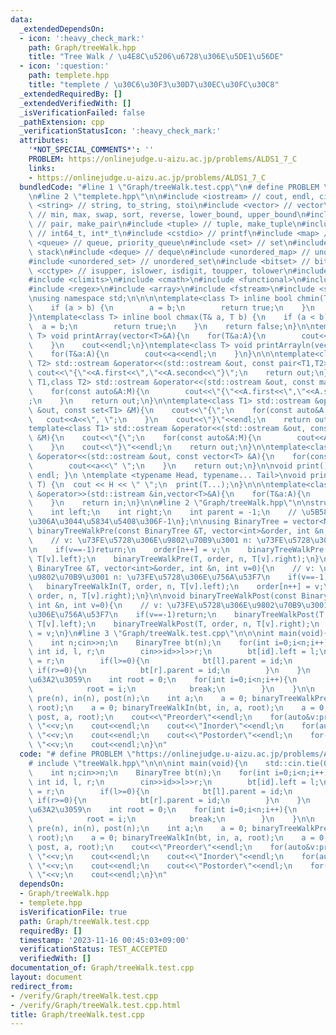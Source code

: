 ```yaml
---
data:
  _extendedDependsOn:
  - icon: ':heavy_check_mark:'
    path: Graph/treeWalk.hpp
    title: "Tree Walk / \u4E8C\u5206\u6728\u306E\u5DE1\u56DE"
  - icon: ':question:'
    path: templete.hpp
    title: "templete / \u30C6\u30F3\u30D7\u30EC\u30FC\u30C8"
  _extendedRequiredBy: []
  _extendedVerifiedWith: []
  _isVerificationFailed: false
  _pathExtension: cpp
  _verificationStatusIcon: ':heavy_check_mark:'
  attributes:
    '*NOT_SPECIAL_COMMENTS*': ''
    PROBLEM: https://onlinejudge.u-aizu.ac.jp/problems/ALDS1_7_C
    links:
    - https://onlinejudge.u-aizu.ac.jp/problems/ALDS1_7_C
  bundledCode: "#line 1 \"Graph/treeWalk.test.cpp\"\n# define PROBLEM \"https://onlinejudge.u-aizu.ac.jp/problems/ALDS1_7_C\"\
    \n#line 2 \"templete.hpp\"\n\n#include <iostream> // cout, endl, cin\n#include\
    \ <string> // string, to_string, stoi\n#include <vector> // vector\n#include <algorithm>\
    \ // min, max, swap, sort, reverse, lower_bound, upper_bound\n#include <utility>\
    \ // pair, make_pair\n#include <tuple> // tuple, make_tuple\n#include <cstdint>\
    \ // int64_t, int*_t\n#include <cstdio> // printf\n#include <map> // map\n#include\
    \ <queue> // queue, priority_queue\n#include <set> // set\n#include <stack> //\
    \ stack\n#include <deque> // deque\n#include <unordered_map> // unordered_map\n\
    #include <unordered_set> // unordered_set\n#include <bitset> // bitset\n#include\
    \ <cctype> // isupper, islower, isdigit, toupper, tolower\n#include <iomanip>\n\
    #include <climits>\n#include <cmath>\n#include <functional>\n#include <numeric>\n\
    #include <regex>\n#include <array>\n#include <fstream>\n#include <sstream>\n\n\
    \nusing namespace std;\n\n\n\ntemplate<class T> inline bool chmin(T& a, T b) {\n\
    \    if (a > b) {\n        a = b;\n        return true;\n    }\n    return false;\n\
    }\ntemplate<class T> inline bool chmax(T& a, T b) {\n    if (a < b) {\n      \
    \  a = b;\n        return true;\n    }\n    return false;\n}\n\ntemplate<class\
    \ T> void printArray(vector<T>&A){\n    for(T&a:A){\n        cout<<a<<\" \";\n\
    \    }\n    cout<<endl;\n}\ntemplate<class T> void printArrayln(vector<T>&A){\n\
    \    for(T&a:A){\n        cout<<a<<endl;\n    }\n}\n\n\ntemplate<class T1,class\
    \ T2> std::ostream &operator<<(std::ostream &out, const pair<T1,T2> &A){\n   \
    \ cout<<\"{\"<<A.first<<\",\"<<A.second<<\"}\";\n    return out;\n}\n\ntemplate<class\
    \ T1,class T2> std::ostream &operator<<(std::ostream &out, const map<T1,T2> &M){\n\
    \    for(const auto&A:M){\n        cout<<\"{\"<<A.first<<\",\"<<A.second<<\"}\"\
    ;\n    }\n    return out;\n}\n\ntemplate<class T1> std::ostream &operator<<(std::ostream\
    \ &out, const set<T1> &M){\n    cout<<\"{\";\n    for(const auto&A:M){\n     \
    \   cout<<A<<\", \";\n    }\n    cout<<\"}\"<<endl;\n    return out;\n}\n\n\n\
    template<class T1> std::ostream &operator<<(std::ostream &out, const multiset<T1>\
    \ &M){\n    cout<<\"{\";\n    for(const auto&A:M){\n        cout<<A<<\", \";\n\
    \    }\n    cout<<\"}\"<<endl;\n    return out;\n}\n\ntemplate<class T> std::ostream\
    \ &operator<<(std::ostream &out, const vector<T> &A){\n    for(const T &a:A){\n\
    \        cout<<a<<\" \";\n    }\n    return out;\n}\n\nvoid print() { cout <<\
    \ endl; }\n \ntemplate <typename Head, typename... Tail>\nvoid print(Head H, Tail...\
    \ T) {\n  cout << H << \" \";\n  print(T...);\n}\n\n\ntemplate<class T> std::istream\
    \ &operator>>(std::istream &in,vector<T>&A){\n    for(T&a:A){\n        std::cin>>a;\n\
    \    }\n    return in;\n}\n\n#line 2 \"Graph/treeWalk.hpp\"\n\nstruct Node{\n\
    \    int left;\n    int right;\n    int parent = -1;\n    // \u5B58\u5728\u3057\
    \u306A\u3044\u5834\u5408\u306F-1\n};\n\nusing BinaryTree = vector<Node>;\n\nvoid\
    \ binaryTreeWalkPre(const BinaryTree &T, vector<int>&order, int &n, int v=0){\n\
    \    // v: \u73FE\u5728\u306E\u9802\u70B9\u3001 n: \u73FE\u5728\u306E\u756A\u53F7\
    \n    if(v==-1)return;\n    order[n++] = v;\n    binaryTreeWalkPre(T, order, n,\
    \ T[v].left);\n    binaryTreeWalkPre(T, order, n, T[v].right);\n}\n\nvoid binaryTreeWalkIn(const\
    \ BinaryTree &T, vector<int>&order, int &n, int v=0){\n    // v: \u73FE\u5728\u306E\
    \u9802\u70B9\u3001 n: \u73FE\u5728\u306E\u756A\u53F7\n    if(v==-1)return;\n \
    \   binaryTreeWalkIn(T, order, n, T[v].left);\n    order[n++] = v;\n    binaryTreeWalkIn(T,\
    \ order, n, T[v].right);\n}\n\nvoid binaryTreeWalkPost(const BinaryTree &T, vector<int>&order,\
    \ int &n, int v=0){\n    // v: \u73FE\u5728\u306E\u9802\u70B9\u3001 n: \u73FE\u5728\
    \u306E\u756A\u53F7\n    if(v==-1)return;\n    binaryTreeWalkPost(T, order, n,\
    \ T[v].left);\n    binaryTreeWalkPost(T, order, n, T[v].right);\n    order[n++]\
    \ = v;\n}\n#line 3 \"Graph/treeWalk.test.cpp\"\n\n\nint main(void){\n    std::cin.tie(0)->sync_with_stdio(0);\n\
    \    int n;cin>>n;\n    BinaryTree bt(n);\n    for(int i=0;i<n;i++){\n       \
    \ int id, l, r;\n        cin>>id>>l>>r;\n        bt[id].left = l;\n        bt[id].right\
    \ = r;\n        if(l>=0){\n            bt[l].parent = id;\n        }\n       \
    \ if(r>=0){\n            bt[r].parent = id;\n        }\n    }\n    // root\u3092\
    \u63A2\u3059\n    int root = 0;\n    for(int i=0;i<n;i++){\n        if(bt[i].parent==-1){\n\
    \            root = i;\n            break;\n        }\n    }\n\n    vector<int>\
    \ pre(n), in(n), post(n);\n    int a;\n    a = 0; binaryTreeWalkPre(bt, pre, a,\
    \ root);\n    a = 0; binaryTreeWalkIn(bt, in, a, root);\n    a = 0; binaryTreeWalkPost(bt,\
    \ post, a, root);\n    cout<<\"Preorder\"<<endl;\n    for(auto&v:pre)cout<<\"\
    \ \"<<v;\n    cout<<endl;\n    cout<<\"Inorder\"<<endl;\n    for(auto&v:in)cout<<\"\
    \ \"<<v;\n    cout<<endl;\n    cout<<\"Postorder\"<<endl;\n    for(auto&v:post)cout<<\"\
    \ \"<<v;\n    cout<<endl;\n}\n"
  code: "# define PROBLEM \"https://onlinejudge.u-aizu.ac.jp/problems/ALDS1_7_C\"\n\
    # include \"treeWalk.hpp\"\n\n\nint main(void){\n    std::cin.tie(0)->sync_with_stdio(0);\n\
    \    int n;cin>>n;\n    BinaryTree bt(n);\n    for(int i=0;i<n;i++){\n       \
    \ int id, l, r;\n        cin>>id>>l>>r;\n        bt[id].left = l;\n        bt[id].right\
    \ = r;\n        if(l>=0){\n            bt[l].parent = id;\n        }\n       \
    \ if(r>=0){\n            bt[r].parent = id;\n        }\n    }\n    // root\u3092\
    \u63A2\u3059\n    int root = 0;\n    for(int i=0;i<n;i++){\n        if(bt[i].parent==-1){\n\
    \            root = i;\n            break;\n        }\n    }\n\n    vector<int>\
    \ pre(n), in(n), post(n);\n    int a;\n    a = 0; binaryTreeWalkPre(bt, pre, a,\
    \ root);\n    a = 0; binaryTreeWalkIn(bt, in, a, root);\n    a = 0; binaryTreeWalkPost(bt,\
    \ post, a, root);\n    cout<<\"Preorder\"<<endl;\n    for(auto&v:pre)cout<<\"\
    \ \"<<v;\n    cout<<endl;\n    cout<<\"Inorder\"<<endl;\n    for(auto&v:in)cout<<\"\
    \ \"<<v;\n    cout<<endl;\n    cout<<\"Postorder\"<<endl;\n    for(auto&v:post)cout<<\"\
    \ \"<<v;\n    cout<<endl;\n}\n"
  dependsOn:
  - Graph/treeWalk.hpp
  - templete.hpp
  isVerificationFile: true
  path: Graph/treeWalk.test.cpp
  requiredBy: []
  timestamp: '2023-11-16 00:45:03+09:00'
  verificationStatus: TEST_ACCEPTED
  verifiedWith: []
documentation_of: Graph/treeWalk.test.cpp
layout: document
redirect_from:
- /verify/Graph/treeWalk.test.cpp
- /verify/Graph/treeWalk.test.cpp.html
title: Graph/treeWalk.test.cpp
---
```

